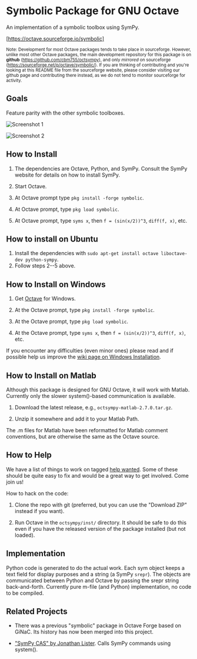 Symbolic Package for GNU Octave
===============================

An implementation of a symbolic toolbox using SymPy.

[https://octave.sourceforge.io/symbolic]

<sub>Note: Development for most Octave packages tends to take place in sourceforge. However, unlike most other Octave packages, the main development repository for this package is on **github** (https://github.com/cbm755/octsympy), and only _mirrored_ on sourceforge (https://sourceforge.net/p/octave/symbolic/).
If you are thinking of contributing and you're looking at this README file from the sourceforge website, please consider visiting our github page and contributing there instead, as we do not tend to monitor sourceforge for activity.</sub>


Goals
-----

Feature parity with the other symbolic toolboxes.

![Screenshot 1](/screenshot.png)

![Screenshot 2](/screenshot-install.png)



How to Install
--------------

1.  The dependencies are Octave, Python, and SymPy.  Consult the SymPy
    website for details on how to install SymPy.

2.  Start Octave.

3.  At Octave prompt type `pkg install -forge symbolic`.

4.  At Octave prompt, type `pkg load symbolic`.

5.  At Octave prompt, type `syms x`, then `f = (sin(x/2))^3`,
    `diff(f, x)`, etc.


How to install on Ubuntu
-------------------------

1.  Install the dependencies with
    `sudo apt-get install octave liboctave-dev python-sympy`.
2.  Follow steps 2--5 above.


How to Install on Windows
-------------------------

1.  Get [Octave](http://www.octave.org) for Windows.

2.  At the Octave prompt, type `pkg install -forge symbolic`.

3.  At the Octave prompt, type `pkg load symbolic`.

4.  At the Octave prompt, type `syms x`, then `f = (sin(x/2))^3`,
    `diff(f, x)`, etc.

If you encounter any difficulties (even minor ones) please read and
if possible help us improve the
[wiki page on Windows Installation](https://github.com/cbm755/octsympy/wiki/Notes-on-Windows-installation).



How to Install on Matlab
------------------------

Although this package is designed for GNU Octave, it will work with
Matlab.  Currently only the slower system()-based communication is
available.

1.  Download the latest release, e.g., `octsympy-matlab-2.7.0.tar.gz`.

2.  Unzip it somewhere and add it to your Matlab Path.

The .m files for Matlab have been reformatted for Matlab comment
conventions, but are otherwise the same as the Octave source.


How to Help
-----------

We have a list of things to work on tagged [help
wanted](https://github.com/cbm755/octsympy/issues?q=is:open+is:issue+label:"help+wanted").
Some of these should be quite easy to fix and would be a great way to
get involved.  Come join us!

How to hack on the code:

1.  Clone the repo with git (preferred, but you can use the "Download
    ZIP" instead if you want).

2.  Run Octave in the `octsympy/inst/` directory.  It should be safe
    to do this even if you have the released version of the package
    installed (but not loaded).



Implementation
--------------

Python code is generated to do the actual work.  Each sym object keeps
a text field for display purposes and a string (a SymPy `srepr`).  The
objects are communicated between Python and Octave by passing the
srepr string back-and-forth.  Currently pure m-file (and Python)
implementation, no code to be compiled.



Related Projects
----------------

  * There was a previous "symbolic" package in Octave Forge based on
    GiNaC.  Its history has now been merged into this project.

  * ["SymPy CAS" by Jonathan Lister](http://www.mathworks.com/matlabcentral/fileexchange/42787-sympy-cas-in-matlab).
    Calls SymPy commands using system().
